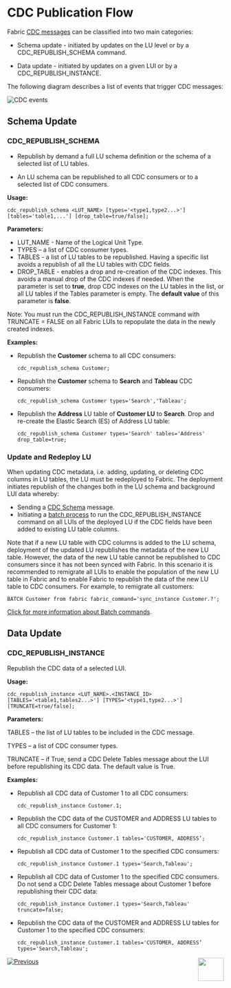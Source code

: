 # CDC Publication Flow

Fabric [CDC messages](03_cdc_messages.md) can be classified into two main categories:

- Schema update - initiated by updates on the LU level or by a CDC_REPUBLISH_SCHEMA command.

- Data update - initiated by updates on a given LUI or by a CDC_REPUBLISH_INSTANCE.


The following diagram describes a list of events that trigger CDC messages:

![CDC events](images/cdc_events.png)

## Schema Update

### CDC_REPUBLISH_SCHEMA

-  Republish by demand a full LU schema definition or the schema of a selected list of LU tables.

-  An LU schema can be republished to all CDC consumers or to a selected list of CDC consumers.

**Usage:**

 ~~~
 cdc_republish_schema <LUT_NAME> [types='<type1,type2...>'] [tables='table1,...'] [drop_table=true/false];
 ~~~

**Parameters:**

- LUT_NAME - Name of the Logical Unit Type.
- TYPES – a list of CDC consumer types.
- TABLES - a list of LU tables to be republished. Having a specific list avoids a republish of all the LU tables with CDC fields.
- DROP_TABLE - enables a drop and re-creation of the CDC indexes. This avoids a manual drop of the CDC indexes if needed. When the parameter is set to **true**, drop CDC indexes on the LU tables in the list, or all LU tables if the Tables parameter is empty. The **default value** of this parameter is **false**.

Note: You must run the CDC_REPUBLISH_INSTANCE command with TRUNCATE = FALSE on all Fabric LUIs to repopulate the data in the newly created indexes.


**Examples:**

- Republish the **Customer** schema to all CDC consumers:
  
  ~~~
  cdc_republish_schema Customer;
  ~~~
- Republish the **Customer** schema to **Search** and **Tableau** CDC consumers:
  
  ~~~
  cdc_republish_schema Customer types='Search','Tableau';
  ~~~
- Republish the **Address** LU table of **Customer LU** to **Search**. Drop and re-create the Elastic Search (ES) of Address LU table:
  
  ~~~
  cdc_republish_schema Customer types='Search' tables='Address' drop_table=true; 
  ~~~

### Update and Redeploy LU

When updating CDC metadata, i.e. adding, updating, or deleting CDC columns in LU tables, the LU must be redeployed to Fabric. The deployment initiates republish of the changes both in the LU schema and background LUI data whereby:
- Sending a [CDC Schema](03_cdc_messages.md#cdc-schema) message.
- Initiating a [batch process](/articles/20_jobs_and_batch_services/16_batch_CDC_commands.md) to run the CDC_REPUBLISH_INSTANCE command on all LUIs of the deployed LU if the CDC fields have been added to existing LU table columns.

Note that if a new LU table with CDC columns is added to the LU schema, deployment of the updated LU republishes the metadata of the new LU table. However, the data of the new LU table cannot be republished to CDC consumers since it has not been synced with Fabric. In this scenario it is recommended to remigrate all LUIs to enable the population of the new LU table in Fabric and to enable Fabric to republish the data of the new LU table to CDC consumers. For example, to remigrate all customers:

~~~
BATCH Customer from fabric fabric_command='sync_instance Customer.?';
~~~

[Click for more information about Batch commands](/articles/20_jobs_and_batch_services/12_batch_sync_commands.md).

 

## Data Update

### CDC_REPUBLISH_INSTANCE

Republish the CDC data of a selected LUI. 

**Usage:** 

~~~
cdc_republish_instance <LUT_NAME>.<INSTANCE_ID> [TABLES='<table1,tables2...>'] [TYPES='<type1,type2...>'] [TRUNCATE=true/false];
~~~

**Parameters:**

TABLES – the list of LU tables to be included in the CDC message.

TYPES – a list of CDC consumer types. 

TRUNCATE – if True, send a CDC Delete Tables message about  the LUI before republishing its CDC data. The default value is True. 

**Examples:**

- Republish all CDC data of Customer 1 to all CDC consumers:
  
  ~~~
  cdc_republish_instance Customer.1;
  ~~~
  
- Republish the CDC data of the CUSTOMER and ADDRESS LU tables to all CDC consumers for Customer 1:
  
  ~~~~
  cdc_republish_instance Customer.1 tables='CUSTOMER, ADDRESS’;
  ~~~~
  
- Republish all CDC data of Customer 1 to the specified CDC consumers:
  
  ~~~
  cdc_republish_instance Customer.1 types='Search,Tableau';
  ~~~
  
- Republish all CDC data of Customer 1 to the specified CDC consumers. Do not send a CDC Delete Tables message about Customer 1 before republishing their CDC data:
  
  ~~~
  cdc_republish_instance Customer.1 types='Search,Tableau' truncate=false;
  ~~~
  
- Republish the CDC data of the CUSTOMER and ADDRESS LU tables for Customer 1 to the specified CDC consumers:
  
  ~~~
  cdc_republish_instance Customer.1 tables='CUSTOMER, ADDRESS’ types='Search,Tableau';
  ~~~
  
  



[![Previous](/articles/images/Previous.png)](03_cdc_messages.md)[<img align="right" width="60" height="54" src="/articles/images/Next.png">](05_cdc_consumers_implementation.md)
